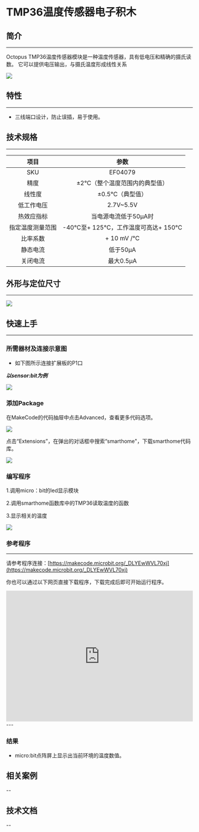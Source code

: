 # TMP36温度传感器电子积木

## 简介
---
Octopus TMP36温度传感器模块是一种温度传感器，具有低电压和精确的摄氏读数。 它可以提供电压输出，与摄氏温度形成线性关系

 ![](./images/zqYYROQ.jpg)

## 特性
---
- 三线端口设计，防止误插，易于使用。

## 技术规格
---

项目 | 参数 
:-: | :-: 
SKU|EF04079
精度|±2°C（整个温度范围内的典型值）
线性度|±0.5°C（典型值）
低工作电压|2.7V~5.5V
热效应指标|当电源电流低于50μA时
指定温度测量范围|-40°C至+ 125°C，工作温度可高达+ 150°C
比率系数|+ 10 mV /°C
静态电流|低于50μA
关闭电流|最大0.5μA

## 外形与定位尺寸
---

 ![](./images/cdNd1Kw.png)

## 快速上手
---

### 所需器材及连接示意图
- 如下图所示连接扩展板的P1口

***以sensor:bit为例***

 ![](./images/bLgrtiX.png)

### 添加Package
在MakeCode的代码抽屉中点击Advanced，查看更多代码选项。

 ![](./images/smtcNoB.png)

点击“Extensions”，在弹出的对话框中搜索“smarthome"，下载smarthome代码库。

 ![](./images/04079_02.png)




### 编写程序
1.调用micro：bit的led显示模块

2.调用smarthome函数库中的TMP36读取温度的函数

3.显示相关的温度

 ![](./images/04079_01.png)

### 参考程序
---
请参考程序连接：[https://makecode.microbit.org/_DLYEwWVL70xj](https://makecode.microbit.org/_DLYEwWVL70xj)

你也可以通过以下网页直接下载程序，下载完成后即可开始运行程序。

<div style="position:relative;height:0;padding-bottom:70%;overflow:hidden;"><iframe style="position:absolute;top:0;left:0;width:100%;height:100%;" src="https://makecode.microbit.org/#pub:_DLYEwWVL70xj" frameborder="0" sandbox="allow-popups allow-forms allow-scripts allow-same-origin"></iframe></div>  
---

### 结果
- micro:bit点阵屏上显示出当前环境的温度数值。

## 相关案例
--

## 技术文档
--
